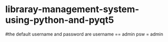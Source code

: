 # libraray-management-system-using-python-and-pyqt5

#the default username and password are username == admin 
psw = admin

